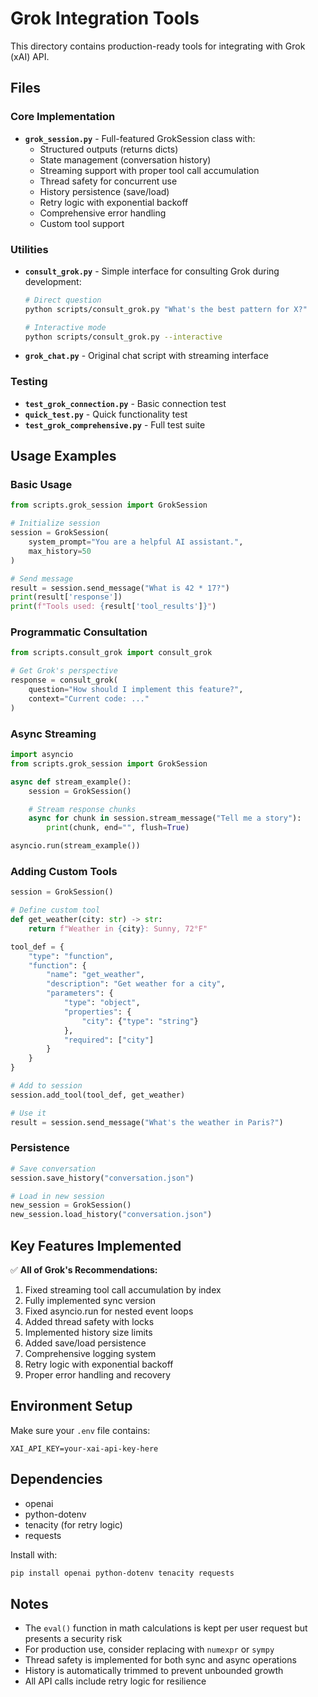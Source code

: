 # Grok Integration Tools

This directory contains production-ready tools for integrating with Grok (xAI) API.

## Files

### Core Implementation
- **`grok_session.py`** - Full-featured GrokSession class with:
  - Structured outputs (returns dicts)
  - State management (conversation history)
  - Streaming support with proper tool call accumulation
  - Thread safety for concurrent use
  - History persistence (save/load)
  - Retry logic with exponential backoff
  - Comprehensive error handling
  - Custom tool support

### Utilities
- **`consult_grok.py`** - Simple interface for consulting Grok during development:
  ```bash
  # Direct question
  python scripts/consult_grok.py "What's the best pattern for X?"

  # Interactive mode
  python scripts/consult_grok.py --interactive
  ```

- **`grok_chat.py`** - Original chat script with streaming interface

### Testing
- **`test_grok_connection.py`** - Basic connection test
- **`quick_test.py`** - Quick functionality test
- **`test_grok_comprehensive.py`** - Full test suite

## Usage Examples

### Basic Usage
```python
from scripts.grok_session import GrokSession

# Initialize session
session = GrokSession(
    system_prompt="You are a helpful AI assistant.",
    max_history=50
)

# Send message
result = session.send_message("What is 42 * 17?")
print(result['response'])
print(f"Tools used: {result['tool_results']}")
```

### Programmatic Consultation
```python
from scripts.consult_grok import consult_grok

# Get Grok's perspective
response = consult_grok(
    question="How should I implement this feature?",
    context="Current code: ..."
)
```

### Async Streaming
```python
import asyncio
from scripts.grok_session import GrokSession

async def stream_example():
    session = GrokSession()

    # Stream response chunks
    async for chunk in session.stream_message("Tell me a story"):
        print(chunk, end="", flush=True)

asyncio.run(stream_example())
```

### Adding Custom Tools
```python
session = GrokSession()

# Define custom tool
def get_weather(city: str) -> str:
    return f"Weather in {city}: Sunny, 72°F"

tool_def = {
    "type": "function",
    "function": {
        "name": "get_weather",
        "description": "Get weather for a city",
        "parameters": {
            "type": "object",
            "properties": {
                "city": {"type": "string"}
            },
            "required": ["city"]
        }
    }
}

# Add to session
session.add_tool(tool_def, get_weather)

# Use it
result = session.send_message("What's the weather in Paris?")
```

### Persistence
```python
# Save conversation
session.save_history("conversation.json")

# Load in new session
new_session = GrokSession()
new_session.load_history("conversation.json")
```

## Key Features Implemented

✅ **All of Grok's Recommendations:**
1. Fixed streaming tool call accumulation by index
2. Fully implemented sync version
3. Fixed asyncio.run for nested event loops
4. Added thread safety with locks
5. Implemented history size limits
6. Added save/load persistence
7. Comprehensive logging system
8. Retry logic with exponential backoff
9. Proper error handling and recovery

## Environment Setup

Make sure your `.env` file contains:
```
XAI_API_KEY=your-xai-api-key-here
```

## Dependencies

- openai
- python-dotenv
- tenacity (for retry logic)
- requests

Install with:
```bash
pip install openai python-dotenv tenacity requests
```

## Notes

- The `eval()` function in math calculations is kept per user request but presents a security risk
- For production use, consider replacing with `numexpr` or `sympy`
- Thread safety is implemented for both sync and async operations
- History is automatically trimmed to prevent unbounded growth
- All API calls include retry logic for resilience